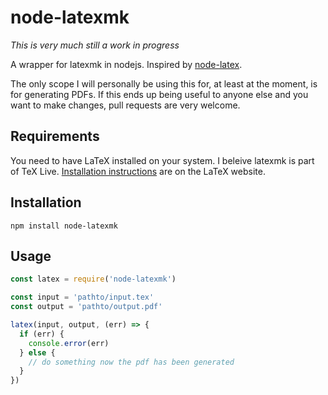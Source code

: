 # node-latexmk
*This is very much still a work in progress*

A wrapper for latexmk in nodejs. Inspired by [node-latex](https://www.npmjs.com/package/node-latex).

The only scope I will personally be using this for, at least at the moment, is for generating PDFs. If this ends up being useful to anyone else and you want to make changes, pull requests are very welcome.


## Requirements
You need to have LaTeX installed on your system. I beleive latexmk is part of TeX Live. [Installation instructions](https://www.latex-project.org/get/) are on the LaTeX website.


## Installation
`npm install node-latexmk`


## Usage
```javascript
const latex = require('node-latexmk')

const input = 'pathto/input.tex'
const output = 'pathto/output.pdf'

latex(input, output, (err) => {
  if (err) {
    console.error(err)
  } else {
    // do something now the pdf has been generated
  }
})
```
